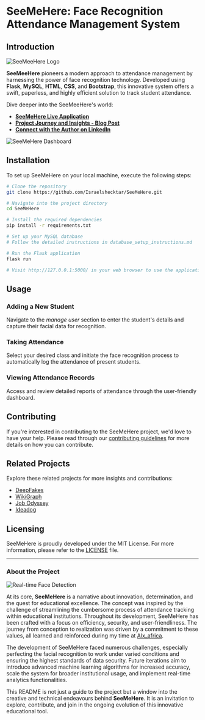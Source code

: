 # SeeMeHere: Face Recognition Attendance Management System

## Introduction

![SeeMeeHere Logo](https://seemeehere-landing-page1.vercel.app/images/logo.png)

**SeeMeeHere** pioneers a modern approach to attendance management by harnessing the power of face recognition technology. Developed using **Flask**, **MySQL**, **HTML**, **CSS**, and **Bootstrap**, this innovative system offers a swift, paperless, and highly efficient solution to track student attendance.

Dive deeper into the SeeMeeHere's world:
- [**SeeMeHere Live Application**](https://seemeehere-landing-page1.vercel.app/)
- [**Project Journey and Insights - Blog Post**](https://your-blog-link.com)
- [**Connect with the Author on LinkedIn**](www.linkedin.com/in/israel-ewedairo-439bb5240)

![SeeMeHere Dashboard](https://seemeehere-landing-page1.vercel.app/images/dashboard.jpeg)

## Installation

To set up SeeMeHere on your local machine, execute the following steps:

```bash
# Clone the repository
git clone https://github.com/Israelshecktar/SeeMeHere.git

# Navigate into the project directory
cd SeeMeHere

# Install the required dependencies
pip install -r requirements.txt

# Set up your MySQL database
# Follow the detailed instructions in database_setup_instructions.md

# Run the Flask application
flask run

# Visit http://127.0.0.1:5000/ in your web browser to use the application
```

## Usage

### Adding a New Student
Navigate to the *manage user* section to enter the student's details and capture their facial data for recognition.

### Taking Attendance
Select your desired class and initiate the face recognition process to automatically log the attendance of present students.

### Viewing Attendance Records
Access and review detailed reports of attendance through the user-friendly dashboard.

## Contributing

If you're interested in contributing to the SeeMeHere project, we'd love to have your help. Please read through our [contributing guidelines](https://github.com/Israelshecktar/SeeMeHere/CONTRIBUTING.md) for more details on how you can contribute.

## Related Projects

Explore these related projects for more insights and contributions:
- [DeepFakes](https://github.com/deepfakes)
- [WikiGraph](https://github.com/wikigraph)
- [Job Odyssey](https://github.com/job-odyssey)
- [Ideadog](https://github.com/ideadog)

## Licensing

SeeMeHere is proudly developed under the MIT License. For more information, please refer to the [LICENSE](https://github.com/Israelshecktar/SeeMeHere/LICENSE.md) file.

---

### About the Project

![Real-time Face Detection](https://seemeehere-landing-page1.vercel.app/images/face-recognition.jpg)

At its core, **SeeMeHere** is a narrative about innovation, determination, and the quest for educational excellence. The concept was inspired by the challenge of streamlining the cumbersome process of attendance tracking within educational institutions. Throughout its development, SeeMeHere has been crafted with a focus on efficiency, security, and user-friendliness. The journey from conception to realization was driven by a commitment to these values, all learned and reinforced during my time at [Alx\_africa](https://www.alxafrica.com/).

The development of SeeMeHere faced numerous challenges, especially perfecting the facial recognition to work under varied conditions and ensuring the highest standards of data security. Future iterations aim to introduce advanced machine learning algorithms for increased accuracy, scale the system for broader institutional usage, and implement real-time analytics functionalities.

This README is not just a guide to the project but a window into the creative and technical endeavours behind **SeeMeHere**. It is an invitation to explore, contribute, and join in the ongoing evolution of this innovative educational tool.
